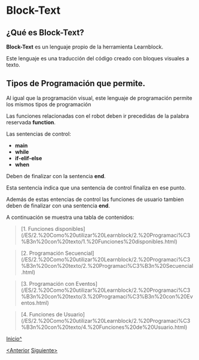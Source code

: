 <a name="Inicio"></a>
# Block-Text

## ¿Qué es Block-Text?

**Block-Text** es un lenguaje propio de la herramienta Learnblock.

Este lenguaje es una traducción del código creado con bloques visuales a texto.

## Tipos de Programación que permite.

Al igual que la programación visual, este lenguaje de programación permite los mismos tipos de programación

Las funciones relacionadas con el robot deben ir precedidas de la palabra reservada **function**.

Las sentencias de control:

 * **main**
 * **while**
 * **if-elif-else**
 * **when**

Deben de finalizar con la sentencia **end**.

Esta sentencia indica que una sentencia de control finaliza en ese punto.

Además de estas entencias de control las funciones de usuario tambien deben de finalizar con una sentencia **end**.


A continuación se muestra una tabla de contenidos:

> [1. Funciones disponibles](<hidepath>/ES/2.%20Como%20utilizar%20Learnblock/2.%20Programaci%C3%B3n%20con%20texto/1.%20Funciones%20disponibles.html)

> [2. Programación Secuencial](<hidepath>/ES/2.%20Como%20utilizar%20Learnblock/2.%20Programaci%C3%B3n%20con%20texto/2.%20Programaci%C3%B3n%20Secuencial.html)

> [3. Programación con Eventos](<hidepath>/ES/2.%20Como%20utilizar%20Learnblock/2.%20Programaci%C3%B3n%20con%20texto/3.%20Programaci%C3%B3n%20con%20Eventos.html)

> [4. Funciones de Usuario](<hidepath>/ES/2.%20Como%20utilizar%20Learnblock/2.%20Programaci%C3%B3n%20con%20texto/4.%20Funciones%20de%20Usuario.html)




[Inicio^](#Inicio)

[<Anterior]()
[Siguiente>]()
